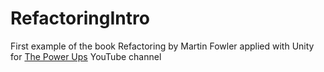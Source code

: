 # RefactoringIntro
First example of the book Refactoring by Martin Fowler applied with Unity for [The Power Ups](https://bit.ly/youtube-ups) YouTube channel
